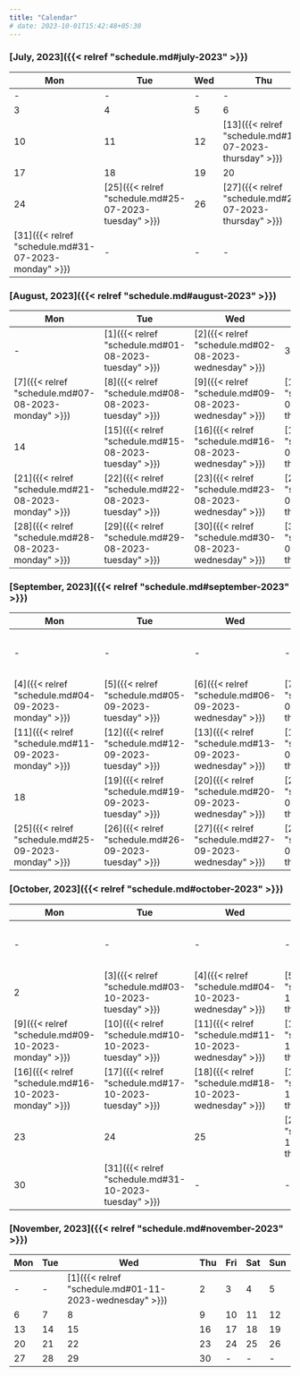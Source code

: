 ```yaml
---
title: "Calendar"
# date: 2023-10-01T15:42:48+05:30
---
```


### [July, 2023]({{< relref "schedule.md#july-2023" >}})

| Mon | Tue | Wed | Thu | Fri | Sat | Sun |
| --- | --- | --- | --- | --- | --- | --- |
|  - | - | - | - | - | 1 | 2 |
|  3 | 4 | 5 | 6 | 7 | 8 | 9 |
|  10 | 11 | 12 | [13]({{< relref "schedule.md#13-07-2023-thursday" >}}) | 14 | 15 | 16 |
|  17 | 18 | 19 | 20 | 21 | 22 | 23 |
|  24 | [25]({{< relref "schedule.md#25-07-2023-tuesday" >}}) | 26 | [27]({{< relref "schedule.md#27-07-2023-thursday" >}}) | 28 | [29]({{< relref "schedule.md#29-07-2023-saturday" >}}) | 30 |
|  [31]({{< relref "schedule.md#31-07-2023-monday" >}}) | - | - | - | - | - | - |

### [August, 2023]({{< relref "schedule.md#august-2023" >}})

| Mon | Tue | Wed | Thu | Fri | Sat | Sun |
| --- | --- | --- | --- | --- | --- | --- |
|  - | [1]({{< relref "schedule.md#01-08-2023-tuesday" >}}) | [2]({{< relref "schedule.md#02-08-2023-wednesday" >}}) | 3 | [4]({{< relref "schedule.md#04-08-2023-friday" >}}) | [5]({{< relref "schedule.md#05-08-2023-saturday" >}}) | [6]({{< relref "schedule.md#06-08-2023-sunday" >}}) |
|  [7]({{< relref "schedule.md#07-08-2023-monday" >}}) | [8]({{< relref "schedule.md#08-08-2023-tuesday" >}}) | [9]({{< relref "schedule.md#09-08-2023-wednesday" >}}) | [10]({{< relref "schedule.md#10-08-2023-thursday" >}}) | [11]({{< relref "schedule.md#11-08-2023-friday" >}}) | 12 | [13]({{< relref "schedule.md#13-08-2023-sunday" >}}) |
|  14 | [15]({{< relref "schedule.md#15-08-2023-tuesday" >}}) | [16]({{< relref "schedule.md#16-08-2023-wednesday" >}}) | [17]({{< relref "schedule.md#17-08-2023-thursday" >}}) | [18]({{< relref "schedule.md#18-08-2023-friday" >}}) | [19]({{< relref "schedule.md#19-08-2023-saturday" >}}) | 20 |
|  [21]({{< relref "schedule.md#21-08-2023-monday" >}}) | [22]({{< relref "schedule.md#22-08-2023-tuesday" >}}) | [23]({{< relref "schedule.md#23-08-2023-wednesday" >}}) | [24]({{< relref "schedule.md#24-08-2023-thursday" >}}) | [25]({{< relref "schedule.md#25-08-2023-friday" >}}) | [26]({{< relref "schedule.md#26-08-2023-saturday" >}}) | [27]({{< relref "schedule.md#27-08-2023-sunday" >}}) |
|  [28]({{< relref "schedule.md#28-08-2023-monday" >}}) | [29]({{< relref "schedule.md#29-08-2023-tuesday" >}}) | [30]({{< relref "schedule.md#30-08-2023-wednesday" >}}) | [31]({{< relref "schedule.md#31-08-2023-thursday" >}}) | - | - | - |

### [September, 2023]({{< relref "schedule.md#september-2023" >}})

| Mon | Tue | Wed | Thu | Fri | Sat | Sun |
| --- | --- | --- | --- | --- | --- | --- |
|  - | - | - | - | [1]({{< relref "schedule.md#01-09-2023-friday" >}}) | [2]({{< relref "schedule.md#02-09-2023-saturday" >}}) | [3]({{< relref "schedule.md#03-09-2023-sunday" >}}) |
|  [4]({{< relref "schedule.md#04-09-2023-monday" >}}) | [5]({{< relref "schedule.md#05-09-2023-tuesday" >}}) | [6]({{< relref "schedule.md#06-09-2023-wednesday" >}}) | [7]({{< relref "schedule.md#07-09-2023-thursday" >}}) | [8]({{< relref "schedule.md#08-09-2023-friday" >}}) | [9]({{< relref "schedule.md#09-09-2023-saturday" >}}) | [10]({{< relref "schedule.md#10-09-2023-sunday" >}}) |
|  [11]({{< relref "schedule.md#11-09-2023-monday" >}}) | [12]({{< relref "schedule.md#12-09-2023-tuesday" >}}) | [13]({{< relref "schedule.md#13-09-2023-wednesday" >}}) | [14]({{< relref "schedule.md#14-09-2023-thursday" >}}) | [15]({{< relref "schedule.md#15-09-2023-friday" >}}) | [16]({{< relref "schedule.md#16-09-2023-saturday" >}}) | [17]({{< relref "schedule.md#17-09-2023-sunday" >}}) |
|  18 | [19]({{< relref "schedule.md#19-09-2023-tuesday" >}}) | [20]({{< relref "schedule.md#20-09-2023-wednesday" >}}) | [21]({{< relref "schedule.md#21-09-2023-thursday" >}}) | [22]({{< relref "schedule.md#22-09-2023-friday" >}}) | [23]({{< relref "schedule.md#23-09-2023-saturday" >}}) | 24 |
|  [25]({{< relref "schedule.md#25-09-2023-monday" >}}) | [26]({{< relref "schedule.md#26-09-2023-tuesday" >}}) | [27]({{< relref "schedule.md#27-09-2023-wednesday" >}}) | [28]({{< relref "schedule.md#28-09-2023-thursday" >}}) | [29]({{< relref "schedule.md#29-09-2023-friday" >}}) | [30]({{< relref "schedule.md#30-09-2023-saturday" >}}) | - |

### [October, 2023]({{< relref "schedule.md#october-2023" >}})

| Mon | Tue | Wed | Thu | Fri | Sat | Sun |
| --- | --- | --- | --- | --- | --- | --- |
|  - | - | - | - | - | - | [1]({{< relref "schedule.md#01-10-2023-sunday" >}}) |
|  2 | [3]({{< relref "schedule.md#03-10-2023-tuesday" >}}) | [4]({{< relref "schedule.md#04-10-2023-wednesday" >}}) | [5]({{< relref "schedule.md#05-10-2023-thursday" >}}) | [6]({{< relref "schedule.md#06-10-2023-friday" >}}) | [7]({{< relref "schedule.md#07-10-2023-saturday" >}}) | 8 |
|  [9]({{< relref "schedule.md#09-10-2023-monday" >}}) | [10]({{< relref "schedule.md#10-10-2023-tuesday" >}}) | [11]({{< relref "schedule.md#11-10-2023-wednesday" >}}) | [12]({{< relref "schedule.md#12-10-2023-thursday" >}}) | [13]({{< relref "schedule.md#13-10-2023-friday" >}}) | [14]({{< relref "schedule.md#14-10-2023-saturday" >}}) | 15 |
|  [16]({{< relref "schedule.md#16-10-2023-monday" >}}) | [17]({{< relref "schedule.md#17-10-2023-tuesday" >}}) | [18]({{< relref "schedule.md#18-10-2023-wednesday" >}}) | [19]({{< relref "schedule.md#19-10-2023-thursday" >}}) | [20]({{< relref "schedule.md#20-10-2023-friday" >}}) | 21 | [22]({{< relref "schedule.md#22-10-2023-sunday" >}}) |
|  23 | 24 | 25 | [26]({{< relref "schedule.md#26-10-2023-thursday" >}}) | [27]({{< relref "schedule.md#27-10-2023-friday" >}}) | 28 | 29 |
|  30 | [31]({{< relref "schedule.md#31-10-2023-tuesday" >}}) | - | - | - | - | - |

### [November, 2023]({{< relref "schedule.md#november-2023" >}})

| Mon | Tue | Wed | Thu | Fri | Sat | Sun |
| --- | --- | --- | --- | --- | --- | --- |
|  - | - | [1]({{< relref "schedule.md#01-11-2023-wednesday" >}}) | 2 | 3 | 4 | 5 |
|  6 | 7 | 8 | 9 | 10 | 11 | 12 |
|  13 | 14 | 15 | 16 | 17 | 18 | 19 |
|  20 | 21 | 22 | 23 | 24 | 25 | 26 |
|  27 | 28 | 29 | 30 | - | - | - |
